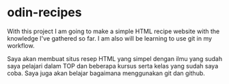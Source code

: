 # odin-recipes

With this project I am going to make a simple HTML recipe website with the knowledge I've gathered so far. I am also will be learning to use git in my workflow.

Saya akan membuat situs resep HTML yang simpel dengan ilmu yang sudah saya pelajari dalam TOP dan beberapa kursus serta kelas yang sudah saya coba.
Saya juga akan belajar bagaimana menggunakan git dan github. 